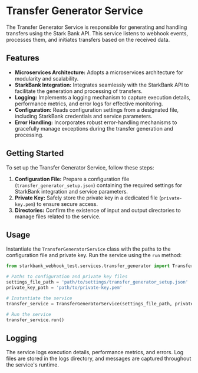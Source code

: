 # Transfer Generator Service

The Transfer Generator Service is responsible for generating and handling transfers using the Stark Bank API. This service listens to webhook events, processes them, and initiates transfers based on the received data.

## Features

- **Microservices Architecture:** Adopts a microservices architecture for modularity and scalability.
- **StarkBank Integration:** Integrates seamlessly with the StarkBank API to facilitate the generation and processing of transfers.
- **Logging:** Implements a logging mechanism to capture execution details, performance metrics, and error logs for effective monitoring.
- **Configuration:** Reads configuration settings from a designated file, including StarkBank credentials and service parameters.
- **Error Handling:** Incorporates robust error-handling mechanisms to gracefully manage exceptions during the transfer generation and processing.

## Getting Started

To set up the Transfer Generator Service, follow these steps:

1. **Configuration File:** Prepare a configuration file (`transfer_generator_setup.json`) containing the required settings for StarkBank integration and service parameters.
2. **Private Key:** Safely store the private key in a dedicated file (`private-key.pem`) to ensure secure access.
3. **Directories:** Confirm the existence of input and output directories to manage files related to the service.

## Usage

Instantiate the `TransferGeneratorService` class with the paths to the configuration file and private key. Run the service using the `run` method:

```python
from starkbank_webhook_test.services.transfer_generator import TransferGeneratorService

# Paths to configuration and private key files
settings_file_path = 'path/to/settings/transfer_generator_setup.json'
private_key_path = 'path/to/private-key.pem'

# Instantiate the service
transfer_service = TransferGeneratorService(settings_file_path, private_key_path)

# Run the service
transfer_service.run()
```

## Logging

The service logs execution details, performance metrics, and errors. Log files are stored in the logs directory, and messages are captured throughout the service's runtime.
